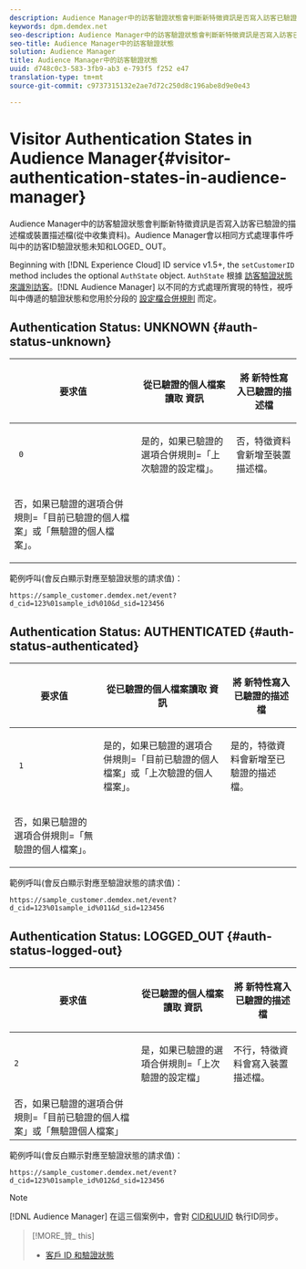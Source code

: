 ```yaml
---
description: Audience Manager中的訪客驗證狀態會判斷新特徵資訊是否寫入訪客已驗證的描述檔或裝置描述檔(從中收集資料)。Audience Manager會以相同方式處理事件呼叫中的訪客ID驗證狀態未知和LOGED_ OUT。
keywords: dpm.demdex.net
seo-description: Audience Manager中的訪客驗證狀態會判斷新特徵資訊是否寫入訪客已驗證的描述檔或裝置描述檔(從中收集資料)。Audience Manager會以相同方式處理事件呼叫中的訪客ID驗證狀態未知和LOGED_ OUT。
seo-title: Audience Manager中的訪客驗證狀態
solution: Audience Manager
title: Audience Manager中的訪客驗證狀態
uuid: d748c0c3-583-3fb9-ab3 e-793f5 f252 e47
translation-type: tm+mt
source-git-commit: c9737315132e2ae7d72c250d8c196abe8d9e0e43

---
```



# Visitor Authentication States in Audience Manager{#visitor-authentication-states-in-audience-manager}

Audience Manager中的訪客驗證狀態會判斷新特徵資訊是否寫入訪客已驗證的描述檔或裝置描述檔(從中收集資料)。Audience Manager會以相同方式處理事件呼叫中的訪客ID驗證狀態未知和LOGED_ OUT。

Beginning with [!DNL Experience Cloud] ID service v1.5+, the `setCustomerID` method includes the optional `AuthState` object. `AuthState` 根據 [訪客驗證狀態來識別訪客](https://marketing.adobe.com/resources/help/en_US/mcvid/mcvid-authenticated-state.html)。[!DNL Audience Manager] 以不同的方式處理所實現的特性，視呼叫中傳遞的驗證狀態和您用於分段的 [設定檔合併規則](../features/profile-merge-rules/merge-rules-dashboard.md) 而定。

## Authentication Status: UNKNOWN {#auth-status-unknown}

<table id="table_E1EA51533FAE4BBFB338D6F6116BC1F9"> 
 <thead> 
  <tr> 
   <th colname="col1" class="entry"> <p>要求值 </p> </th> 
   <th colname="col2" class="entry"> <p> <b>從已驗證的個人檔案讀取</b> 資訊 </p> </th> 
   <th colname="col3" class="entry"> <p> <b>將</b> 新特性寫入已驗證的描述檔 </p> </th> 
  </tr> 
 </thead>
 <tbody> 
  <tr> 
   <td colname="col1" morerows="1"> <p> <code> 0 </code> </p> </td> 
   <td colname="col2"> <p>是的，如果已驗證的選項合併規則=「上次驗證的設定檔」。 </p> </td> 
   <td colname="col3" morerows="1"> <p>否，特徵資料會新增至裝置描述檔。 </p> </td> 
  </tr> 
  <tr> 
   <td colname="col2"> <p>否，如果已驗證的選項合併規則=「目前已驗證的個人檔案」或「無驗證的個人檔案」。 </p> </td> 
  </tr> 
 </tbody> 
</table>

範例呼叫(會反白顯示對應至驗證狀態的請求值)：

`https://sample_customer.demdex.net/event?d_cid=123%01sample_id%010&d_sid=123456`

## Authentication Status: AUTHENTICATED {#auth-status-authenticated}

<table id="table_956ABF96024744308F7773E1F96482B7"> 
 <thead> 
  <tr> 
   <th colname="col1" class="entry"> <p>要求值 </p> </th> 
   <th colname="col2" class="entry"> <p> <b>從已驗證的個人檔案讀取</b> 資訊 </p> </th> 
   <th colname="col3" class="entry"> <p> <b>將</b> 新特性寫入已驗證的描述檔 </p> </th> 
  </tr> 
 </thead>
 <tbody> 
  <tr> 
   <td colname="col1" morerows="1"> <p> <code> 1 </code> </p> </td> 
   <td colname="col2"> <p>是的，如果已驗證的選項合併規則=「目前已驗證的個人檔案」或「上次驗證的個人檔案」。 </p> </td> 
   <td colname="col3" morerows="1"> <p>是的，特徵資料會新增至已驗證的描述檔。 </p> </td> 
  </tr> 
  <tr> 
   <td colname="col2"> <p>否，如果已驗證的選項合併規則=「無驗證的個人檔案」。 </p> </td> 
  </tr> 
 </tbody> 
</table>

範例呼叫(會反白顯示對應至驗證狀態的請求值)：

`https://sample_customer.demdex.net/event?d_cid=123%01sample_id%011&d_sid=123456`

## Authentication Status: LOGGED_OUT {#auth-status-logged-out}

<table id="table_783F0CBB0431482AA49F41468FA65B19"> 
 <thead> 
  <tr> 
   <th colname="col1" class="entry"> <p>要求值 </p> </th> 
   <th colname="col2" class="entry"> <p> <b>從已驗證的個人檔案讀取</b> 資訊 </p> </th> 
   <th colname="col3" class="entry"> <p> <b>將</b> 新特性寫入已驗證的描述檔 </p> </th> 
  </tr> 
 </thead>
 <tbody> 
  <tr> 
   <td colname="col1" morerows="1"> <p> <code>2</code> </p> </td> 
   <td colname="col2"> 是，如果已驗證的選項合併規則=「上次驗證的設定檔」 </td> 
   <td colname="col3" morerows="1"> <p>不行，特徵資料會寫入裝置描述檔。 </p> </td> 
  </tr> 
  <tr> 
   <td colname="col2"> 否，如果已驗證的選項合併規則=「目前已驗證的個人檔案」或「無驗證個人檔案」 </td> 
  </tr> 
 </tbody> 
</table>

範例呼叫(會反白顯示對應至驗證狀態的請求值)：

`https://sample_customer.demdex.net/event?d_cid=123%01sample_id%012&d_sid=123456`

>[!NOTE]
>
>[!DNL Audience Manager] 在這三個案例中，會對 [CID和UUID](../reference/ids-in-aam.md) 執行ID同步。

>[!MORE_贊_ this]
>
>* [客戶 ID 和驗證狀態](https://marketing.adobe.com/resources/help/en_US/mcvid/mcvid-authenticated-state.html)

